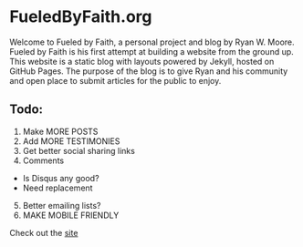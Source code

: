 # FueledByFaith.org
Welcome to Fueled by Faith, a personal project and blog by Ryan W. Moore. Fueled by Faith is his first attempt at building a website from the ground up. This website is a static blog with layouts powered by Jekyll, hosted on GitHub Pages. The purpose of the blog is to give Ryan and his community and open place to submit articles for the public to enjoy.

## Todo:
1. Make MORE POSTS
2. Add MORE TESTIMONIES
3. Get better social sharing links
4. Comments
  * Is Disqus any good?
  * Need replacement
5. Better emailing lists?
6. MAKE MOBILE FRIENDLY

Check out the [site](http://fueledbyfaith.org "FbF")
